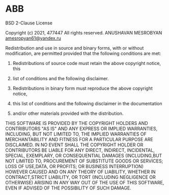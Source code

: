 # ABB
BSD 2-Clause License

Copyright (c) 2021, 477447
All rights reserved. ANUSHAVAN MESROBYAN
amesropyan61@yandex.ru

Redistribution and use in source and binary forms, with or without
modification, are permitted provided that the following conditions are met:

1. Redistributions of source code must retain the above copyright notice, this
2. list of conditions and the following disclaimer.

2. Redistributions in binary form must reproduce the above copyright notice,
3. this list of conditions and the following disclaimer in the documentation
4. and/or other materials provided with the distribution.

THIS SOFTWARE IS PROVIDED BY THE COPYRIGHT HOLDERS AND CONTRIBUTORS "AS IS"
AND ANY EXPRESS OR IMPLIED WARRANTIES, INCLUDING, BUT NOT LIMITED TO, THE
IMPLIED WARRANTIES OF MERCHANTABILITY AND FITNESS FOR A PARTICULAR PURPOSE ARE
DISCLAIMED. IN NO EVENT SHALL THE COPYRIGHT HOLDER OR CONTRIBUTORS BE LIABLE
FOR ANY DIRECT, INDIRECT, INCIDENTAL, SPECIAL, EXEMPLARY, OR CONSEQUENTIAL
DAMAGES (INCLUDING,BUT NOT LIMITED TO, PROCUREMENT OF SUBSTITUTE GOODS OR
SERVICES; LOSS OF USE,DATA, OR PROFITS; OR BUSINESS INTERRUPTION) HOWEVER
CAUSED AND ON ANY THEORY OF LIABILITY, WHETHER IN CONTRACT,STRICT LIABILITY,
OR TORT (INCLUDING NEGLIGENCE OR OTHERWISE) ARISING IN ANY WAY OUT OF THE USE
OF THIS SOFTWARE, EVEN IF ADVISED OF THE POSSIBILITY OF SUCH DAMAGE.
